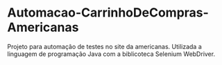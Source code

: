 # Automacao-CarrinhoDeCompras-Americanas

Projeto para automação de testes no site da americanas. Utilizada a linguagem de programação Java com a biblicoteca Selenium WebDriver. 
